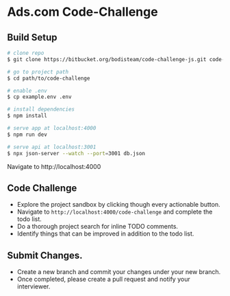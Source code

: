 # Ads.com Code-Challenge

## Build Setup

```bash
# clone repo
$ git clone https://bitbucket.org/bodisteam/code-challenge-js.git code-challenge

# go to project path
$ cd path/to/code-challenge

# enable .env
$ cp example.env .env

# install dependencies
$ npm install

# serve app at localhost:4000
$ npm run dev

# serve api at localhost:3001
$ npx json-server --watch --port=3001 db.json
```
Navigate to http://localhost:4000

## Code Challenge
- Explore the project sandbox by clicking though every actionable button.
- Navigate to `http://localhost:4000/code-challenge` and complete the todo list.
- Do a thorough project search for inline TODO comments.
- Identify things that can be improved in addition to the todo list.

## Submit Changes.
- Create a new branch and commit your changes under your new branch.
- Once completed, please create a pull request and notify your interviewer.
